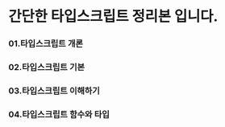 # 간단한 타입스크립트 정리본 입니다.

### 01.타입스크립트 개론

### 02.타입스크립트 기본 

### 03.타입스크립트 이해하기

### 04.타입스크립트 함수와 타입
